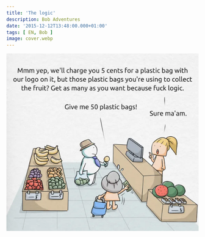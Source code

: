 ```yaml
---
title: 'The logic'
description: Bob Adventures
date: '2015-12-12T13:48:00.000+01:00'
tags: [ EN, Bob ]
image: cover.webp
---
```


![](bob9_logic.webp)

